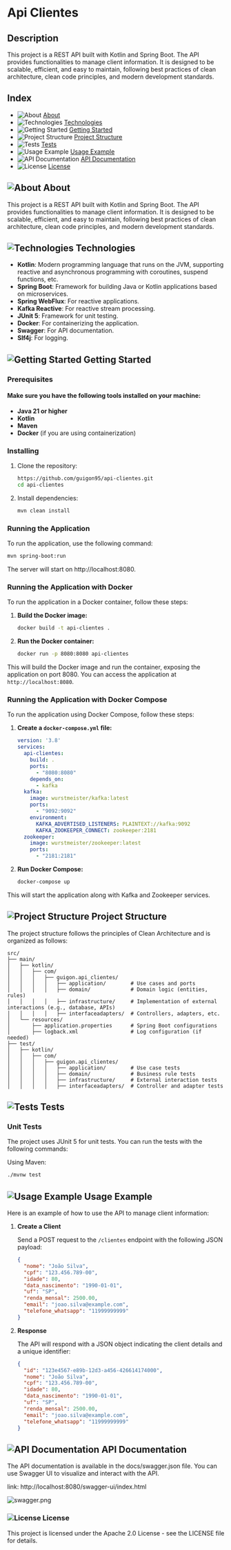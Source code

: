 # Api Clientes

## Description

This project is a REST API built with Kotlin and Spring Boot. The API provides functionalities to manage client information. It is designed to be scalable, efficient, and easy to maintain, following best practices of clean architecture, clean code principles, and modern development standards.

## Index

- ![About](https://img.icons8.com/fluency/15/000000/info.png) [About](#about)
- ![Technologies](https://img.icons8.com/fluency/15/000000/gear.png) [Technologies](#technologies)
- ![Getting Started](https://img.icons8.com/fluency/15/000000/play.png) [Getting Started](#getting-started)
- ![Project Structure](https://img.icons8.com/fluency/15/000000/domain.png) [Project Structure](#project-structure)
- ![Tests](https://img.icons8.com/fluency/15/000000/checklist.png) [Tests](#tests)
- ![Usage Example](https://img.icons8.com/fluency/15/000000/code.png) [Usage Example](#usage-example)
- ![API Documentation](https://img.icons8.com/fluency/15/000000/book.png) [API Documentation](#api-documentation)
- ![License](https://img.icons8.com/fluency/15/000000/law.png) [License](#license)

## ![About](https://img.icons8.com/fluency/19/000000/info.png) About

This project is a REST API built with Kotlin and Spring Boot. The API provides functionalities to manage client information. It is designed to be scalable, efficient, and easy to maintain, following best practices of clean architecture, clean code principles, and modern development standards.

## ![Technologies](https://img.icons8.com/fluency/19/000000/gear.png) Technologies

- **Kotlin**: Modern programming language that runs on the JVM, supporting reactive and asynchronous programming with coroutines, suspend functions, etc.
- **Spring Boot**: Framework for building Java or Kotlin applications based on microservices.
- **Spring WebFlux**: For reactive applications.
- **Kafka Reactive**: For reactive stream processing.
- **JUnit 5**: Framework for unit testing.
- **Docker**: For containerizing the application.
- **Swagger**: For API documentation.
- **Slf4j**: For logging.

## ![Getting Started](https://img.icons8.com/fluency/19/000000/play.png) Getting Started

### Prerequisites

#### Make sure you have the following tools installed on your machine:

- **Java 21 or higher**
- **Kotlin**
- **Maven**
- **Docker** (if you are using containerization)

### Installing

1. Clone the repository:
    ```sh
    https://github.com/guigon95/api-clientes.git
    cd api-clientes
    ```

2. Install dependencies:
    ```sh
    mvn clean install
    ```

### Running the Application

To run the application, use the following command:
```sh
mvn spring-boot:run
```

The server will start on http://localhost:8080.

### Running the Application with Docker

To run the application in a Docker container, follow these steps:

1. **Build the Docker image:**

   ```sh
   docker build -t api-clientes .
   ```

2. **Run the Docker container:**

   ```sh
   docker run -p 8080:8080 api-clientes
   ```

This will build the Docker image and run the container, exposing the application on port 8080. You can access the application at `http://localhost:8080`.

### Running the Application with Docker Compose

To run the application using Docker Compose, follow these steps:

1. **Create a `docker-compose.yml` file:**

   ```yaml
   version: '3.8'
   services:
     api-clientes:
       build: .
       ports:
         - "8080:8080"
       depends_on:
         - kafka
     kafka:
       image: wurstmeister/kafka:latest
       ports:
         - "9092:9092"
       environment:
         KAFKA_ADVERTISED_LISTENERS: PLAINTEXT://kafka:9092
         KAFKA_ZOOKEEPER_CONNECT: zookeeper:2181
     zookeeper:
       image: wurstmeister/zookeeper:latest
       ports:
         - "2181:2181"
   ```

2. **Run Docker Compose:**

   ```sh
   docker-compose up
   ```

This will start the application along with Kafka and Zookeeper services.

## ![Project Structure](https://img.icons8.com/fluency/19/000000/domain.png) Project Structure

The project structure follows the principles of Clean Architecture and is organized as follows:

```
src/
├── main/
│   ├── kotlin/
│   │   ├── com/
│   │   │   ├── guigon.api_clientes/
│   │   │   │   ├── application/        # Use cases and ports
│   │   │   │   ├── domain/             # Domain logic (entities, rules)
│   │   │   │   ├── infrastructure/     # Implementation of external interactions (e.g., database, APIs)
│   │   │   │   ├── interfaceadapters/  # Controllers, adapters, etc.
│   └── resources/
│       ├── application.properties      # Spring Boot configurations
│       ├── logback.xml                 # Log configuration (if needed)
├── test/
│   ├── kotlin/
│   │   ├── com/
│   │   │   ├── guigon.api_clientes/
│   │   │   │   ├── application/        # Use case tests
│   │   │   │   ├── domain/             # Business rule tests
│   │   │   │   ├── infrastructure/     # External interaction tests
│   │   │   │   ├── interfaceadapters/  # Controller and adapter tests
```

## ![Tests](https://img.icons8.com/fluency/19/000000/checklist.png) Tests

### Unit Tests
The project uses JUnit 5 for unit tests. You can run the tests with the following commands:

Using Maven:
```sh
./mvnw test
```

## ![Usage Example](https://img.icons8.com/fluency/15/000000/code.png) Usage Example

Here is an example of how to use the API to manage client information:

1. **Create a Client**

   Send a POST request to the `/clientes` endpoint with the following JSON payload:

   ```json
   {
     "nome": "João Silva",
     "cpf": "123.456.789-00",
     "idade": 80,
     "data_nascimento": "1990-01-01",
     "uf": "SP",
     "renda_mensal": 2500.00,
     "email": "joao.silva@example.com",
     "telefone_whatsapp": "11999999999"
   }
   ```

2. **Response**

   The API will respond with a JSON object indicating the client details and a unique identifier:

   ```json
   {
     "id": "123e4567-e89b-12d3-a456-426614174000",
     "nome": "João Silva",
     "cpf": "123.456.789-00",
     "idade": 80,
     "data_nascimento": "1990-01-01",
     "uf": "SP",
     "renda_mensal": 2500.00,
     "email": "joao.silva@example.com",
     "telefone_whatsapp": "11999999999"
   }
   ```

## ![API Documentation](https://img.icons8.com/fluency/19/000000/book.png) API Documentation
The API documentation is available in the docs/swagger.json file. You can use Swagger UI to visualize and interact with the API.

link: http://localhost:8080/swagger-ui/index.html

![swagger.png](imagens/openapi.png)

### ![License](https://img.icons8.com/fluency/19/000000/law.png) License
This project is licensed under the Apache 2.0 License - see the LICENSE file for details.